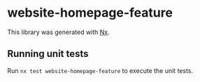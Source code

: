 # website-homepage-feature

This library was generated with [Nx](https://nx.dev).

## Running unit tests

Run `nx test website-homepage-feature` to execute the unit tests.
